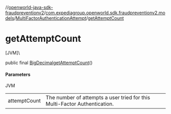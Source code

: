 //[openworld-java-sdk-fraudpreventionv2](../../../index.md)/[com.expediagroup.openworld.sdk.fraudpreventionv2.models](../index.md)/[MultiFactorAuthenticationAttempt](index.md)/[getAttemptCount](get-attempt-count.md)

# getAttemptCount

[JVM]\

public final [BigDecimal](https://docs.oracle.com/javase/8/docs/api/java/math/BigDecimal.html)[getAttemptCount](get-attempt-count.md)()

#### Parameters

JVM

| | |
|---|---|
| attemptCount | The number of attempts a user tried for this Multi-Factor Authentication. |
